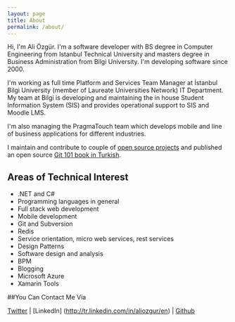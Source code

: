 ```yaml
---
layout: page
title: About
permalink: /about/
---
```


Hi, I'm Ali Özgür. I'm a software developer with BS degree in Computer Engineering from Istanbul Technical University and masters degree in Business Administration from Bilgi University. I'm developing software since 2000.

I'm working as full time Platform and Services Team Manager at İstanbul Bilgi University (member of Laureate Universities Network) IT Department. My team at Bilgi is developing and maintaining the in house Student Information System (SIS) and provides operational support to SIS and Moodle LMS. 
	
I'm also managing the PragmaTouch team which develops mobile and line of business applications for different industries.

I maintain and contribute to couple of [open source projects](https://github.com/aliozgur) and published an open source [Git 101 book in Turkish](https://www.gitbook.com/book/aliozgur/git101/details).

## Areas of Technical Interest

* .NET and C#
* Programming languages in general
* Full stack web development 
* Mobile development
* Git and Subversion
* Redis
* Service orientation, micro web services, rest services
* Design Patterns
* Software design and analysis
* BPM
* Blogging
* Microsoft Azure
* Xamarin Tools

##You Can Contact Me Via

[Twitter](https://twitter.com/aliozgur) | [LinkedIn] (http://tr.linkedin.com/in/aliozgur/en) | [Github](https://github.com/aliozgur)
